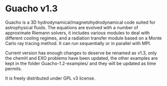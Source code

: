 # Guacho v1.3
Guacho is a 3D hydrodynamical/magnetohydrodynamical code suited for astrophysical fluids.
The equations are evolved with a number of approximate Riemann solvers, it includes various modules to deal with different cooling regimes, and a radiation transfer module based on a Monte Carlo ray tracing method.
It can run sequentially or in parallel with MPI.

Current version has enough changes to deserve be renamed as v1.3, only the chemH and EXO problems have been updated, the other examples are kept in the folder Guacho-1.2-examples/ and they will be updated as time permits.

It is freely distributed under GPL v3 license.
